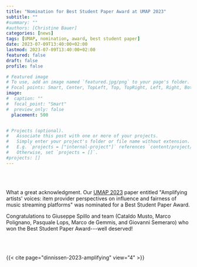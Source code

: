 ```yaml
---
title: "Nomination for Best Student Paper Award at UMAP 2023"
subtitle: ""
#summary: ""
#authors: [Christine Bauer]
categories: [news]
tags: [UMAP, nomination, award, best student paper]
date: 2023-07-09T13:40:00+02:00
lastmod: 2023-07-09T13:40:00+02:00
featured: false
draft: false
profile: false

# Featured image
# To use, add an image named `featured.jpg/png` to your page's folder.
# Focal points: Smart, Center, TopLeft, Top, TopRight, Left, Right, BottomLeft, Bottom, BottomRight.
image:
#  caption: ""
#  focal_point: "Smart"
#  preview_only: false
  placement: 500


# Projects (optional).
#   Associate this post with one or more of your projects.
#   Simply enter your project's folder or file name without extension.
#   E.g. `projects = ["internal-project"]` references `content/project/deep-learning/index.md`.
#   Otherwise, set `projects = []`.
#projects: []
---
```


<br><br>

What a great acknowledgment. Our  [UMAP 2023](https://www.um.org/umap2023/) paper entitled "Amplifying artists' voices: item provider perspectives on influence and fairness of music streaming platforms" was nominated for a Best Student Paper Award.

Congratulations to Giuseppe Spillo and team (Cataldo Musto, Marco Polignano, Pasquale Lops, Marco de Gemmis, and Giovanni Semeraro) who won the Best Student Paper Award---well deserved!

<br><br>

{{< cite page="dinnissen-2023-amplifying" view="4" >}}